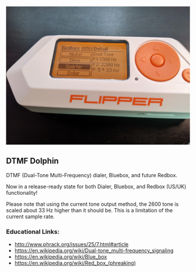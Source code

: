 ![Image](assets/dialer.jpg)

## DTMF Dolphin

DTMF (Dual-Tone Multi-Frequency) dialer, Bluebox, and future Redbox.

Now in a release-ready state for both Dialer, Bluebox, and Redbox (US/UK) functionality!

Please note that using the current tone output method, the 2600 tone is scaled about 33 Hz higher than it should be. This is a limitation of the current sample rate.

### Educational Links:

* http://www.phrack.org/issues/25/7.html#article
* https://en.wikipedia.org/wiki/Dual-tone_multi-frequency_signaling
* https://en.wikipedia.org/wiki/Blue_box
* https://en.wikipedia.org/wiki/Red_box_(phreaking)
